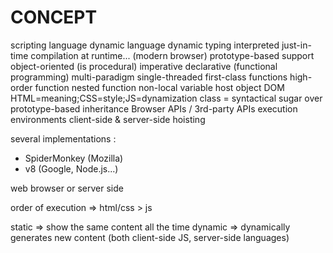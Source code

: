 # CONCEPT
scripting language
dynamic language
dynamic typing
interpreted
just-in-time compilation at runtime... (modern browser)
prototype-based
support object-oriented (is procedural)
imperative
declarative (functional programming)
multi-paradigm
single-threaded
first-class functions
high-order function
nested function
non-local variable
host object
DOM
HTML=meaning;CSS=style;JS=dynamization
class = syntactical sugar over prototype-based inheritance
Browser APIs / 3rd-party APIs
execution environments
client-side & server-side
hoisting

several implementations :
- SpiderMonkey (Mozilla)
- v8 (Google, Node.js...)

web browser or server side

order of execution => html/css > js

static => show the same content all the time
dynamic => dynamically generates new content (both client-side JS, server-side languages)

<script> or <link>

## first-class functions
fn() <=treated=> variable

## primitive values => immutable
undefined
null
boolean
numbers
string
symbols
bigint
## object and functions
object
function

"strict" mode

everything is an object

expression
-- literals

# level
master null/undefined
https://stackoverflow.com/questions/2559318/how-to-check-for-an-undefined-or-null-variable-in-javascript

master ?? ?. !! operators

script loading strategies => load at the right time
DOMContentLoaded => external <script src="" defer>

operator precedence